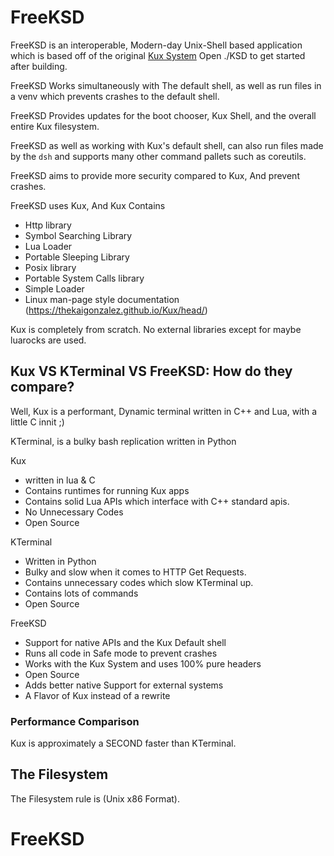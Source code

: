 # FreeKSD
FreeKSD is an interoperable, Modern-day Unix-Shell based application which is based off of the original [Kux System](https://github.com/thekaigonzalez/Kux)
Open ./KSD to get started after building.

FreeKSD Works simultaneously with The default shell, as
well as run files in a venv which prevents crashes to the default shell.

FreeKSD Provides updates for the boot chooser,
Kux Shell, and the overall entire Kux filesystem.

FreeKSD as well as working with Kux's default shell,
can also run files made by the `dsh` and supports many other command pallets such as 
coreutils.

FreeKSD aims to provide more security compared to Kux,
And prevent crashes.

FreeKSD uses Kux, And Kux Contains

- Http library
- Symbol Searching Library
- Lua Loader
- Portable Sleeping Library
- Posix library
- Portable System Calls library
- Simple Loader
- Linux man-page style documentation (https://thekaigonzalez.github.io/Kux/head/)

Kux is completely from scratch. No external libraries except for maybe luarocks are used.

## Kux VS KTerminal VS FreeKSD: How do they compare?

Well, Kux is a performant, Dynamic terminal written in C++ and Lua, with a little C innit ;)

KTerminal, is a bulky bash replication written in Python

Kux

- written in lua & C
- Contains runtimes for running Kux apps
- Contains solid Lua APIs which interface with C++ standard apis.
- No Unnecessary Codes
- Open Source

KTerminal

- Written in Python
- Bulky and slow when it comes to HTTP Get Requests.
- Contains unnecessary codes which slow KTerminal up.
- Contains lots of commands
- Open Source

FreeKSD

- Support for native APIs and the Kux Default shell
- Runs all code in Safe mode to prevent crashes
- Works with the Kux System and uses 100% pure headers
- Open Source
- Adds better native Support for external systems
- A Flavor of Kux instead of a rewrite


### Performance Comparison

Kux is approximately a SECOND faster than KTerminal.

## The Filesystem
The Filesystem rule is (Unix x86 Format).

# FreeKSD
